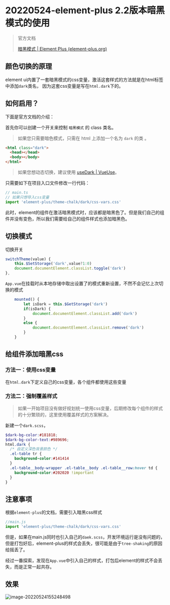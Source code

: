 # 20220524-element-plus 2.2版本暗黑模式的使用

> 官方文档
>
> [暗黑模式 | Element Plus (element-plus.org)](https://element-plus.org/zh-CN/guide/dark-mode.html#如何启用？)

## 颜色切换的原理

element ui内置了一套暗黑模式的css变量，激活这套样式的方法就是在html标签中添加`dark`类名， 因为这套css变量是写在`html.dark`下的。

## 如何启用？

下面是官方文档的介绍：

首先你可以创建一个开关来控制 `暗黑模式` 的 class 类名。

> 如果您只需要暗色模式，只需在 html 上添加一个名为 `dark` 的类 。

```html
<html class="dark">
  <head></head>
  <body></body>
</html>
```

> 如果您想动态切换，建议使用 [useDark | VueUse](https://vueuse.org/core/useDark/)。

只需要如下在项目入口文件修改一行代码：

```js
// main.ts
// 如果只想导入css变量
import 'element-plus/theme-chalk/dark/css-vars.css'
```

此时，element的组件在激活暗黑模式时，应该都是暗黑色了。但是我们自己的组件并没有变色，所以我们需要给自己的组件样式也添加暗黑色。

## 切换模式

切换开关

```js
switchTheme(value) {
    this.$SetStorage('dark',value?1:0)
    document.documentElement.classList.toggle('dark')
},
```

`App.vue`在挂载时从本地存储中取出设置了的模式重新设置，不然不会记忆上次切换的模式

```js
	mounted() {
        let isDark = this.$GetStorage('dark')
        if(isDark) {
            document.documentElement.classList.add('dark')
        }
        else {
            document.documentElement.classList.remove('dark')
        }
    }
```



## 给组件添加暗黑css

### 方法一：使用css变量

在`html.dark`下定义自己的css变量，各个组件都使用这些变量

### 方法二：强制覆盖样式

> 如果一开始项目没有做好规划统一使用css变量，后期修改每个组件的样式的十分繁琐的，这里使用覆盖样式的方案解决。

新建一个`dark.scss`，

```scss
$dark-bg-color:#181818;
$dark-bg-color-text:#989696;
html.dark {
  /* 自定义深色背景颜色 */
  .el-table tr {
    background-color:#141414
  }
  .el-table__body-wrapper .el-table__body .el-table__row:hover td {
    background-color:#202020 !important
  }
}
```

## 注意事项

根据`element-plus`的文档，需要引入暗黑css样式

```js
//main.js
import 'element-plus/theme-chalk/dark/css-vars.css'
```

但是，如果在main.js同时也引入自己的`daek.scss`，开发环境运行是没有问题的，但是打包好后，element-plus的样式会丢失，很可能是由于`tree-shaking`的原因给摇丢了。

经过一番探索，发现在`App.vue`中引入自己的样式，打包后element的样式不会丢失，而是正常一起共存。

## 效果

![image-20220524155248498](https://s2.loli.net/2022/05/24/KXt5sQrMvq7eG8i.png)
